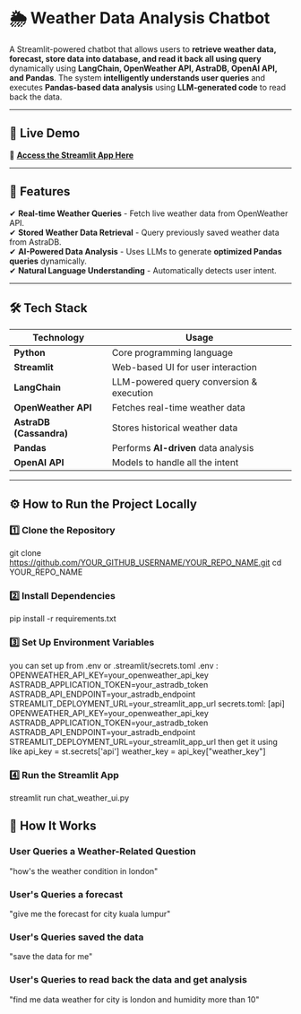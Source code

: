 # 🌦️ Weather Data Analysis Chatbot
A Streamlit-powered chatbot that allows users to **retrieve weather data, forecast, store data into database, and read it back all using query** dynamically using **LangChain, OpenWeather API, AstraDB, OpenAI API, and Pandas**. The system **intelligently understands user queries** and executes **Pandas-based data analysis** using **LLM-generated code** to read back the data.

---

## 🚀 **Live Demo**
🎯 **[Access the Streamlit App Here](https://chat-weather-bot.streamlit.app/)**  

---

## 📌 **Features**
✔ **Real-time Weather Queries** - Fetch live weather data from OpenWeather API.  
✔ **Stored Weather Data Retrieval** - Query previously saved weather data from AstraDB.  
✔ **AI-Powered Data Analysis** - Uses LLMs to generate **optimized Pandas queries** dynamically.  
✔ **Natural Language Understanding** - Automatically detects user intent.    

---

## 🛠️ **Tech Stack**
| **Technology** | **Usage** |
|---------------|----------|
| **Python** | Core programming language |
| **Streamlit** | Web-based UI for user interaction |
| **LangChain** | LLM-powered query conversion & execution |
| **OpenWeather API** | Fetches real-time weather data |
| **AstraDB (Cassandra)** | Stores historical weather data |
| **Pandas** | Performs **AI-driven** data analysis |
| **OpenAI API** | Models to handle all the intent |

---

## ⚙️ **How to Run the Project Locally**
### **1️⃣ Clone the Repository**
git clone https://github.com/YOUR_GITHUB_USERNAME/YOUR_REPO_NAME.git
cd YOUR_REPO_NAME
### **2️⃣ Install Dependencies**
pip install -r requirements.txt
### **3️⃣ Set Up Environment Variables**
you can set up from .env or .streamlit/secrets.toml
.env : 
OPENWEATHER_API_KEY=your_openweather_api_key
ASTRADB_APPLICATION_TOKEN=your_astradb_token
ASTRADB_API_ENDPOINT=your_astradb_endpoint
STREAMLIT_DEPLOYMENT_URL=your_streamlit_app_url
secrets.toml:
[api]
OPENWEATHER_API_KEY=your_openweather_api_key
ASTRADB_APPLICATION_TOKEN=your_astradb_token
ASTRADB_API_ENDPOINT=your_astradb_endpoint
STREAMLIT_DEPLOYMENT_URL=your_streamlit_app_url
then get it using like api_key = st.secrets['api']
weather_key = api_key["weather_key"]  
### **4️⃣ Run the Streamlit App**
streamlit run chat_weather_ui.py

## 🎯 **How It Works**
### User Queries a Weather-Related Question
"how's the weather condition in london"
### User's Queries a forecast
"give me the forecast for city kuala lumpur"
### User's Queries saved the data
"save the data for me"
### User's Queries to read back the data and get analysis
"find me data weather for city is london and humidity more than 10"

